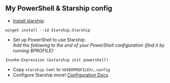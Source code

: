 ## My PowerShell & Starship config

- [Install starship](https://starship.rs/guide/#%F0%9F%9A%80-installation):
```shell
winget install --id Starship.Starship
```
- Set up PowerShell to use Starship:<br />
 *Add the following to the end of your PowerShell configuration (find it by running $PROFILE):*
```shell
Invoke-Expression (&starship init powershell)
```
- Copy `starship.toml` to `%USERPROFILE%\.config`
- Configure Starship more! [Configuration Docs](https://starship.rs/config/)